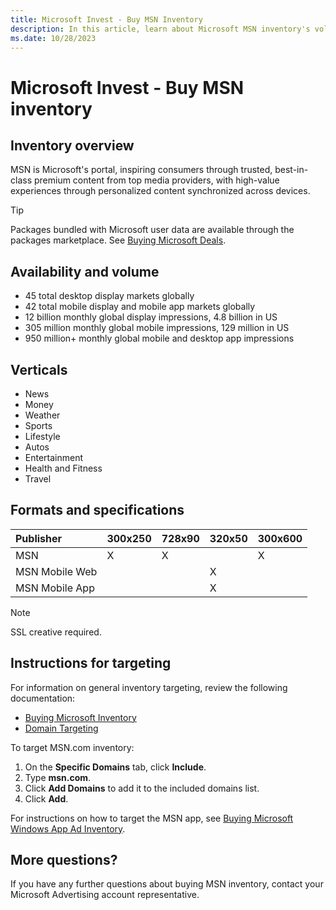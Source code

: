 ```yaml
---
title: Microsoft Invest - Buy MSN Inventory
description: In this article, learn about Microsoft MSN inventory's volume, availability, creative specifications, and targeting instructions.
ms.date: 10/28/2023
---
```


# Microsoft Invest - Buy MSN inventory

## Inventory overview

MSN is Microsoft's portal, inspiring consumers through trusted, best-in-class premium content from top media providers, with high-value experiences through personalized content synchronized across devices.

> [!TIP]
> Packages bundled with Microsoft user data are available through the packages marketplace. See [Buying Microsoft Deals](buying-microsoft-deals.md).

## Availability and volume

- 45 total desktop display markets globally
- 42 total mobile display and mobile app markets globally
- 12 billion monthly global display impressions, 4.8 billion in US
- 305 million monthly global mobile impressions, 129 million in US
- 950 million+ monthly global mobile and desktop app impressions

## Verticals

- News
- Money
- Weather
- Sports
- Lifestyle
- Autos
- Entertainment
- Health and Fitness
- Travel

## Formats and specifications

| Publisher      | 300x250 | 728x90 | 320x50 | 300x600 |
|:---------------|:--------|:-------|:-------|:--------|
| MSN            | X       | X      |        | X       |
| MSN Mobile Web |         |        | X      |         |
| MSN Mobile App |         |        | X      |         |

> [!NOTE]
> SSL creative required.

## Instructions for targeting

For information on general inventory targeting, review the following documentation:

- [Buying Microsoft Inventory](buying-microsoft-inventory.md)
- [Domain Targeting](../monetize/domain-targeting.md)

To target MSN.com inventory:

1. On the **Specific Domains** tab, click **Include**.
1. Type **msn.com**.
1. Click **Add Domains** to add it to the included domains list.
1. Click **Add**.

For instructions on how to target the MSN app, see [Buying Microsoft Windows App Ad Inventory](buying-microsoft-windows-3rd-party-appnetwork-inventory.md).

## More questions?

If you have any further questions about buying MSN inventory, contact your Microsoft Advertising account representative.
